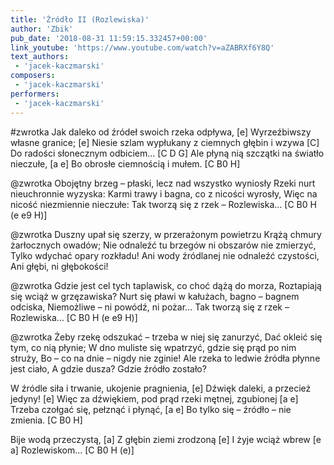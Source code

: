 ```yaml
---
title: 'Źródło II (Rozlewiska)'
author: 'Zbik'
pub_date: '2018-08-31 11:59:15.332457+00:00'
link_youtube: 'https://www.youtube.com/watch?v=aZABRXf6Y8Q'
text_authors:
 - 'jacek-kaczmarski'
composers:
 - 'jacek-kaczmarski'
performers:
 - 'jacek-kaczmarski'
---
```


#zwrotka
Jak daleko od źródeł swoich rzeka odpływa, [e]
Wyrzeźbiwszy własne granice; [e]
Niesie szlam wypłukany z ciemnych głębin i wzywa [C]
Do radości słonecznym odbiciem… [C D G]
Ale płyną nią szczątki na światło nieczułe, [a e]
Bo obrosłe ciemnością i mułem. [C B0 H]

@zwrotka
Obojętny brzeg – płaski, lecz nad wszystko wyniosły
Rzeki nurt nieuchronnie wyzyska:
Karmi trawy i bagna, co z nicości wyrosły,
Więc na nicość niezmiennie nieczułe:
Tak tworzą się z rzek –
Rozlewiska… [C B0 H (e e9 H)]

@zwrotka
Duszny upał się szerzy, w przerażonym powietrzu
Krążą chmury żarłocznych owadów;
Nie odnaleźć tu brzegów ni obszarów nie zmierzyć,
Tylko wdychać opary rozkładu!
Ani wody źródlanej nie odnaleźć czystości,
Ani głębi, ni głębokości!

@zwrotka
Gdzie jest cel tych taplawisk, co choć dążą do morza,
Roztapiają się wciąż w grzęzawiska?
Nurt się pławi w kałużach, bagno – bagnem odciska,
Niemożliwe – ni powódź, ni pożar…
Tak tworzą się z rzek –
Rozlewiska… [C B0 H (e e9 H)]

@zwrotka
Żeby rzekę odszukać – trzeba w niej się zanurzyć,
Dać okleić się tym, co nią płynie;
W dno muliste się wpatrzyć, gdzie się prąd po nim struży,
Bo – co na dnie – nigdy nie zginie!
Ale rzeka to ledwie źródła płynne jest ciało,
A gdzie dusza? Gdzie źródło zostało?

W źródle siła i trwanie, ukojenie pragnienia, [e]
Dźwięk daleki, a przecież jedyny! [e]
Więc za dźwiękiem, pod prąd rzeki mętnej, zgubionej [a e]
Trzeba czołgać się, pełznąć i płynąć, [a e]
Bo tylko się – źródło – nie zmienia. [C B0 H]

Bije wodą przeczystą, [a]
Z głębin ziemi zrodzoną [e]
I żyje wciąż wbrew [e a]
Rozlewiskom… [C B0 H (e)]